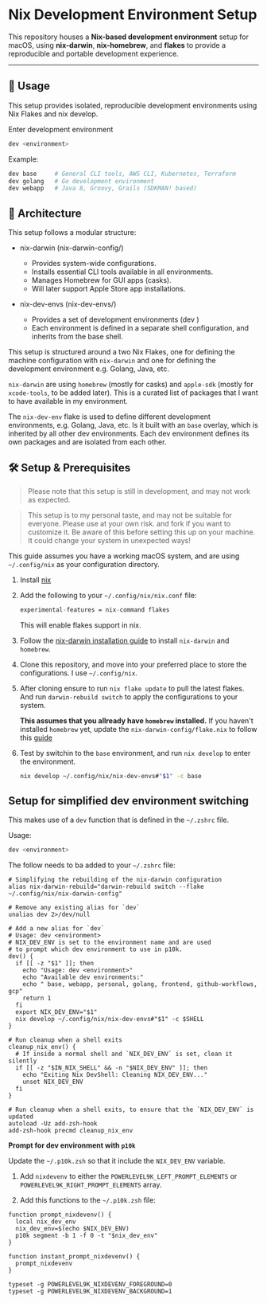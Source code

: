 # Nix Development Environment Setup

This repository houses a **Nix-based development environment** setup for macOS, using **nix-darwin**, **nix-homebrew**, and **flakes** to provide a reproducible and portable development experience.

---

## 🚀 Usage

This setup provides isolated, reproducible development environments using Nix Flakes and nix develop.

Enter development environment

```sh
dev <environment>
```

Example:

```sh
dev base     # General CLI tools, AWS CLI, Kubernetes, Terraform
dev golang   # Go development environment
dev webapp   # Java 8, Groovy, Grails (SDKMAN! based)
```

## 📂 Architecture

This setup follows a modular structure:

- nix-darwin (nix-darwin-config/)
  - Provides system-wide configurations.
  - Installs essential CLI tools available in all environments.
  - Manages Homebrew for GUI apps (casks).
  - Will later support Apple Store app installations.

- nix-dev-envs (nix-dev-envs/)
  - Provides a set of development environments (dev <env>)
  - Each environment is defined in a separate shell configuration, and inherits from the base shell.

This setup is structured around a two Nix Flakes, one for defining the machine configuration with `nix-darwin` and one for defining the development environment e.g. Golang, Java, etc.

`nix-darwin` are using `homebrew` (mostly for casks) and `apple-sdk` (mostly for `xcode-tools`, to be added later). This is a curated list of packages that I want to have available in my environment.

The `nix-dev-env` flake is used to define different development environments, e.g. Golang, Java, etc. Is it built with an `base` overlay, which is inherited by all other dev environments. Each dev environment defines its own packages and are isolated from each other.

## **🛠️ Setup & Prerequisites**

> Please note that this setup is still in development, and may not work as expected.

> This setup is to my personal taste, and may not be suitable for everyone. Please use at your own risk. and fork if you want to customize it. Be aware of this before setting this up on your machine. It could change your system in unexpected ways!

This guide assumes you have a working macOS system, and are using `~/.config/nix` as your configuration directory.

1. Install [nix](https://nixos.org/download.html)

1. Add the following to your `~/.config/nix/nix.conf` file:

   ```nix
   experimental-features = nix-command flakes
   ```

   This will enable flakes support in nix.

1. Follow the [nix-darwin installation guide](https://github.com/LnL7/nix-darwin#installation) to install `nix-darwin` and `homebrew`.

1. Clone this repository, and move into your preferred place to store the configurations. I use `~/.config/nix`.

1. After cloning ensure to run `nix flake update` to pull the latest flakes. And run `darwin-rebuild switch` to apply the configurations to your system.

    **This assumes that you allready have `homebrew` installed.** If you haven't installed `homebrew` yet, update the `nix-darwin-config/flake.nix` to follow this [guide](https://github.com/zhaofengli/nix-homebrew)
1. Test by switchin to the `base` environment, and run `nix develop` to enter the environment.

    ```sh
    nix develop ~/.config/nix/nix-dev-envs#"$1" -c base
    ```

## Setup for simplified dev environment switching

This makes use of a `dev` function that is defined in the `~/.zshrc` file.

Usage:

```sh
dev <environment>
```

The follow needs to ba added to your `~/.zshrc` file:

```shell
# Simplifying the rebuilding of the nix-darwin configuration
alias nix-darwin-rebuild="darwin-rebuild switch --flake ~/.config/nix/nix-darwin-config"

# Remove any existing alias for `dev`
unalias dev 2>/dev/null

# Add a new alias for `dev`
# Usage: dev <environment>
# NIX_DEV_ENV is set to the environment name and are used
# to prompt which dev environment to use in p10k.
dev() {
  if [[ -z "$1" ]]; then
    echo "Usage: dev <environment>"
    echo "Available dev environments:"
    echo " base, webapp, personal, golang, frontend, github-workflows, gcp"
    return 1
  fi
  export NIX_DEV_ENV="$1"
  nix develop ~/.config/nix/nix-dev-envs#"$1" -c $SHELL
}

# Run cleanup when a shell exits
cleanup_nix_env() {
  # If inside a normal shell and `NIX_DEV_ENV` is set, clean it silently
  if [[ -z "$IN_NIX_SHELL" && -n "$NIX_DEV_ENV" ]]; then
    echo "Exiting Nix DevShell: Cleaning NIX_DEV_ENV..."
    unset NIX_DEV_ENV
  fi
}

# Run cleanup when a shell exits, to ensure that the `NIX_DEV_ENV` is updated
autoload -Uz add-zsh-hook
add-zsh-hook precmd cleanup_nix_env
```

**Prompt for dev environment with `p10k`**

Update the `~/.p10k.zsh` so that it include the `NIX_DEV_ENV` variable.

1. Add `nixdevenv` to either the `POWERLEVEL9K_LEFT_PROMPT_ELEMENTS` or `POWERLEVEL9K_RIGHT_PROMPT_ELEMENTS` array.

1. Add this functions to the `~/.p10k.zsh` file:
  ``` shell
  function prompt_nixdevenv() {
    local nix_dev_env
    nix_dev_env=$(echo $NIX_DEV_ENV)
    p10k segment -b 1 -f 0 -t "$nix_dev_env"
  }

  function instant_prompt_nixdevenv() {
    prompt_nixdevenv
  }

  typeset -g POWERLEVEL9K_NIXDEVENV_FOREGROUND=0
  typeset -g POWERLEVEL9K_NIXDEVENV_BACKGROUND=1
  ```